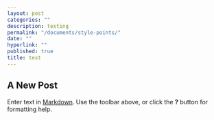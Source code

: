 ```yaml
---
layout: post
categories: ""
description: testing
permalink: "/documents/style-points/"
date: ""
hyperlink: ""
published: true
title: test
---
```


## A New Post

Enter text in [Markdown](http://daringfireball.net/projects/markdown/). Use the toolbar above, or click the **?** button for formatting help.
